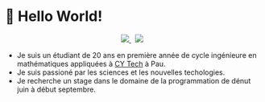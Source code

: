# 👋 Hello World!

<p align="center">
	<a href="https://www.linkedin.com/in/quentin-ducoulombier-97365a254/">
		<img src="https://img.shields.io/badge/-LINKEDIN-0077B5?style=for-the-badge&logo=linkedin&logoColor=white">
	</a>
	<span>&nbsp;</span>
	<a href="mailto:quentinducoulombier1@gmail.comm">
		<img src="https://img.shields.io/badge/-GMAIL-D14836?style=for-the-badge&logo=gmail&logoColor=white">
	</a>
</p>

- Je suis un étudiant de 20 ans en première année de cycle ingénieure en mathématiques appliquées à [CY Tech](https://cytech.cyu.fr) à Pau.
- Je suis passioné par les sciences et les nouvelles techologies.
- Je recherche un stage dans le domaine de la programmation de dénut juin à début septembre. 